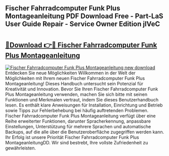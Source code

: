 ## Fischer Fahrradcomputer Funk Plus Montageanleitung PDF Download Free - Part-LaS User Guide Repair - Service Owner Edition jIVeC

# <h2><a href="http://df8jc0.blite.top/?on=Fischer+Fahrradcomputer+Funk+Plus+Montageanleitung">🔗Download 👉🔴 Fischer Fahrradcomputer Funk Plus Montageanleitung</a></h2>

[![Fischer Fahrradcomputer Funk Plus Montageanleitung new download](https://i.imgur.com/lujVjoI.png)](http://df8jc0.blite.top/?on=Fischer+Fahrradcomputer+Funk+Plus+Montageanleitung)
Entdecken Sie neue Möglichkeiten Willkommen in der Welt der Möglichkeiten mit Ihrem neuen Fischer Fahrradcomputer Funk Plus Montageanleitung! Dieses Handbuch untersucht sein Potenzial für Kreativität und Innovation. Bevor Sie Ihren Fischer Fahrradcomputer Funk Plus Montageanleitung verwenden, machen Sie sich bitte mit seinen Funktionen und Merkmalen vertraut, indem Sie dieses Benutzerhandbuch lesen. Es enthält klare Anweisungen für Installation, Einrichtung und Betrieb sowie Tipps zur Fehlerbehebung bei häufig auftretenden Problemen. Fischer Fahrradcomputer Funk Plus Montageanleitung verfügt über eine Reihe erweiterter Funktionen, darunter Spracherkennung, anpassbare Einstellungen, Unterstützung für mehrere Sprachen und automatische Backups, auf die alle über die Benutzeroberfläche zugegriffen werden kann. Ihr Erfolg ist unsere Priorität Fischer Fahrradcomputer Funk Plus MontageanleitungDD. Wir sind bestrebt, Ihre vollste Zufriedenheit zu gewährleisten.
